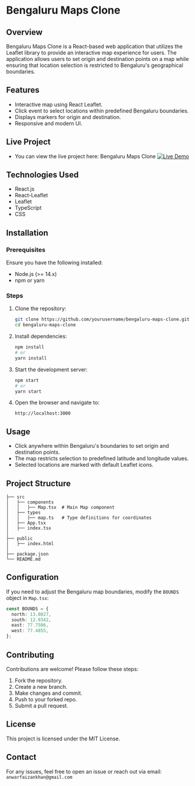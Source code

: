 # Bengaluru Maps Clone

## Overview
Bengaluru Maps Clone is a React-based web application that utilizes the Leaflet library to provide an interactive map experience for users. The application allows users to set origin and destination points on a map while ensuring that location selection is restricted to Bengaluru's geographical boundaries.

## Features
- Interactive map using React Leaflet.
- Click event to select locations within predefined Bengaluru boundaries.
- Displays markers for origin and destination.
- Responsive and modern UI.

## Live Project

- You can view the live project here: Bengaluru Maps Clone [![Live Demo](https://img.shields.io/badge/Live%20Demo-Click%20Here-blue)](https://bengalurumap.netlify.app/)


## Technologies Used
- React.js
- React-Leaflet
- Leaflet
- TypeScript
- CSS

## Installation

### Prerequisites
Ensure you have the following installed:
- Node.js (>= 14.x)
- npm or yarn

### Steps
1. Clone the repository:
   ```sh
   git clone https://github.com/yourusername/bengaluru-maps-clone.git
   cd bengaluru-maps-clone
   ```

2. Install dependencies:
   ```sh
   npm install
   # or
   yarn install
   ```

3. Start the development server:
   ```sh
   npm start
   # or
   yarn start
   ```

4. Open the browser and navigate to:
   ```
   http://localhost:3000
   ```

## Usage
- Click anywhere within Bengaluru's boundaries to set origin and destination points.
- The map restricts selection to predefined latitude and longitude values.
- Selected locations are marked with default Leaflet icons.

## Project Structure
```
├── src
│   ├── components
│   │   ├── Map.tsx  # Main Map component
│   ├── types
│   │   ├── map.ts   # Type definitions for coordinates
│   ├── App.tsx
│   ├── index.tsx
│
├── public
│   ├── index.html
│
├── package.json
└── README.md
```

## Configuration
If you need to adjust the Bengaluru map boundaries, modify the `BOUNDS` object in `Map.tsx`:
```ts
const BOUNDS = {
  north: 13.0827,
  south: 12.9342,
  east: 77.7506,
  west: 77.4855,
};
```

## Contributing
Contributions are welcome! Please follow these steps:
1. Fork the repository.
2. Create a new branch.
3. Make changes and commit.
4. Push to your forked repo.
5. Submit a pull request.

## License
This project is licensed under the MIT License.

## Contact
For any issues, feel free to open an issue or reach out via email: `anwarfaizankhan@gmail.com`

